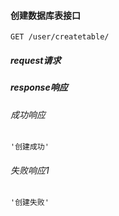 #### 创建数据库表接口

    GET /user/createtable/

##### request请求



##### response响应

###### 成功响应

    '创建成功'

###### 失败响应1

    '创建失败'